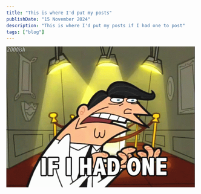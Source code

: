 ```yaml
---
title: "This is where I'd put my posts"
publishDate: "15 November 2024"
description: "This is where I'd put my posts if I had one to post"
tags: ["blog"]
---
```


![If I had one](./if-i-had-one.gif)
